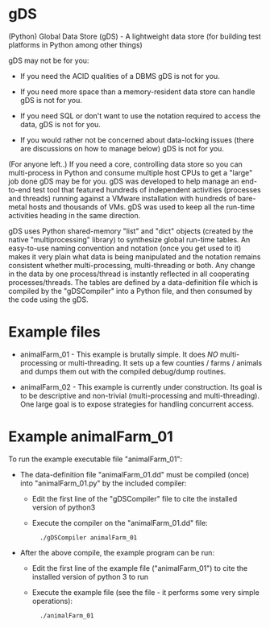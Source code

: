 # gDS

(Python) Global Data Store (gDS) - A lightweight data store (for building test platforms in Python among other things)

gDS may not be for you:

* If you need the ACID qualities of a DBMS gDS is not for you.
    
* If you need more space than a memory-resident data store can handle gDS is not for you.

* If you need SQL or don't want to use the notation required to access the data, gDS is not for you.
    
* If you would rather not be concerned about data-locking issues (there are discussions on how to manage below) gDS is not for you.
    
(For anyone left..) If you need a core, controlling data store so you can multi-process in Python and consume multiple host CPUs to 
get a "large" job done gDS may be for you. gDS was developed to help manage an end-to-end test tool that featured hundreds of 
independent activities (processes and threads) running against a VMware installation with hundreds of bare-metal hosts and thousands 
of VMs. gDS was used to keep all the run-time activities heading in the same direction.

gDS uses Python shared-memory "list" and "dict" objects (created by the native "multiprocessing" library) to synthesize global 
run-time tables. An easy-to-use naming convention and notation (once you get used to it) makes it very plain what data is being 
manipulated and the notation remains consistent whether multi-processing, multi-threading or both. Any change in the data by one 
process/thread is instantly reflected in all cooperating processes/threads. The tables are defined by a data-definition file which 
is compiled by the "gDSCompiler" into a Python file, and then consumed by the code using the gDS.

Example files
=============

* animalFarm_01 - This example is brutally simple. It does *NO* multi-processing or multi-threading. It sets up a few counties / 
        farms / animals and dumps them out with the compiled debug/dump routines.

* animalFarm_02 - This example is currently under construction. Its goal is to be descriptive and non-trivial (multi-processing 
        and multi-threading). One large goal is to expose strategies for handling concurrent access.

Example animalFarm_01
=====================

To run the example executable file "animalFarm_01":

* The data-definition file "animalFarm_01.dd" must be compiled (once) into "animalFarm_01.py" by the included compiler:

    * Edit the first line of the "gDSCompiler" file to cite the installed version of python3

    * Execute the compiler on the "animalFarm_01.dd" file:
        
            ./gDSCompiler animalFarm_01
        
* After the above compile, the example program can be run:

    * Edit the first line of the example file ("animalFarm_01") to cite the installed version of python 3 to run

    * Execute the example file (see the file - it performs some very simple operations):
        
            ./animalFarm_01
